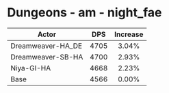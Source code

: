 # Dungeons - am - night_fae
| Actor | DPS | Increase |
|---|:---:|:---:|
|Dreamweaver-HA_DE|4705|3.04%|
|Dreamweaver-SB-HA|4700|2.93%|
|Niya-GI-HA|4668|2.23%|
|Base|4566|0.00%|
